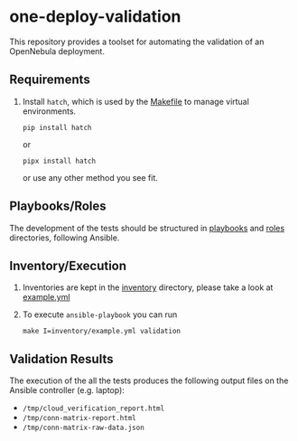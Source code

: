 [//]: # ( vim: set wrap : )

# one-deploy-validation

This repository provides a toolset for automating the validation of an OpenNebula deployment.

## Requirements

1. Install `hatch`, which is used by the [Makefile](./Makefile) to manage virtual environments.

   ```shell
   pip install hatch
   ```

   or

   ```shell
   pipx install hatch
   ```

   or use any other method you see fit.

## Playbooks/Roles

The development of the tests should be structured in [playbooks](./playbooks/) and [roles](./roles/) directories, following Ansible.

## Inventory/Execution

1. Inventories are kept in the [inventory](./inventory/) directory, please take a look at [example.yml](./inventory/example.yml)

1. To execute `ansible-playbook` you can run

   ```shell
   make I=inventory/example.yml validation
   ```

## Validation Results

The execution of the all the tests produces the following output files on the Ansible controller (e.g. laptop):

- `/tmp/cloud_verification_report.html`
- `/tmp/conn-matrix-report.html`
- `/tmp/conn-matrix-raw-data.json`
